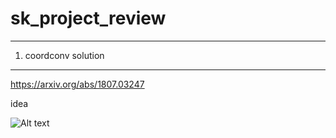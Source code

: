 # sk_project_review

---------------------------------------

01. coordconv solution

---------------------------------------

https://arxiv.org/abs/1807.03247



idea 



![Alt text](/path/to/img.jpg)
